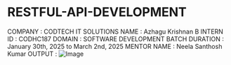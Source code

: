 # RESTFUL-API-DEVELOPMENT
COMPANY : CODTECH IT SOLUTIONS 
NAME : Azhagu Krishnan B 
INTERN ID : CODHC187 
DOMAIN : SOFTWARE DEVELOPMENT 
BATCH DURATION :  January 30th, 2025 to March 2nd, 2025
MENTOR NAME : Neela Santhosh Kumar 
OUTPUT : 
![Image](https://github.com/user-attachments/assets/e5d86956-8f79-4e77-97a6-6368196b14e8)
